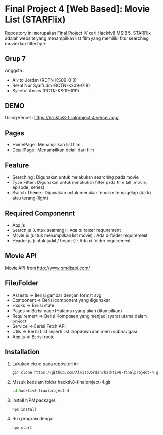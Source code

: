 # Final Project 4 [Web Based]: Movie List (STARFlix)

Repository ini merupakan Final Project IV dari Hacktiv8 MSIB 5. STARFlix adalah website yang menampilkan list film yang memiliki fitur searching movie dan filter tipe.

## Grup 7

Anggota :

- Alvito Jordan (RCTN-KS09-013)
- Rezal Nur Syaifudin (RCTN-KS09-018)
- Syaeful Annas (RCTN-KS09-019)

## DEMO

Using Vercel : https://hacktiv8-finalproject-4.vercel.app/

## Pages

- HomePage : Menampilkan list film
- DetailPage : Menampilkan detail dari film

## Feature

- Searching : Digunakan untuk melakukan searching pada movie
- Type Filter : Digunakan untuk melakukan filter pada film (all ,movie, episode, series)
- Switch Theme : Digunakan untuk menukar tema ke tema gelap (dark) atau terang (light)

## Required Componennt

- App.js
- Search.js (Untuk searhing) : Ada di folder requirement
- Movie.js (untuk menampilkan list movie) : Ada di folder requirement
- Header.js (untuk judul / header) : Ada di folder requirement

## Movie API

Movie API from http://www.omdbapi.com/

## File/Folder

- Assests => Berisi gambar dengan format svg
- Component => Berisi component yang digunakan
- Hooks => Berisi state
- Pages => Berisi page (Halaman yang akan ditampilkan)
- Requirement => Berisi Komponen yang menjadi syarat utama dalam project
- Service => Berisi Fetch API
- Utils => Berisi List seperti list dropdown dan menu subnavigasi
- App.js => Berisi route

## Installation

1. Lakukan clone pada repositori ini
   ```sh
   git clone https://github.com/AlvitoJordan/hacktiv8-finalproject-4.git
   ```
2. Masuk kedalam folder hacktiv8-finalproject-4.git
   ```sh
   cd hacktiv8-finalproject-4
   ```
3. Install NPM packages
   ```sh
   npm install
   ```
4. Run program dengan
   ```sh
   npm start
   ```
